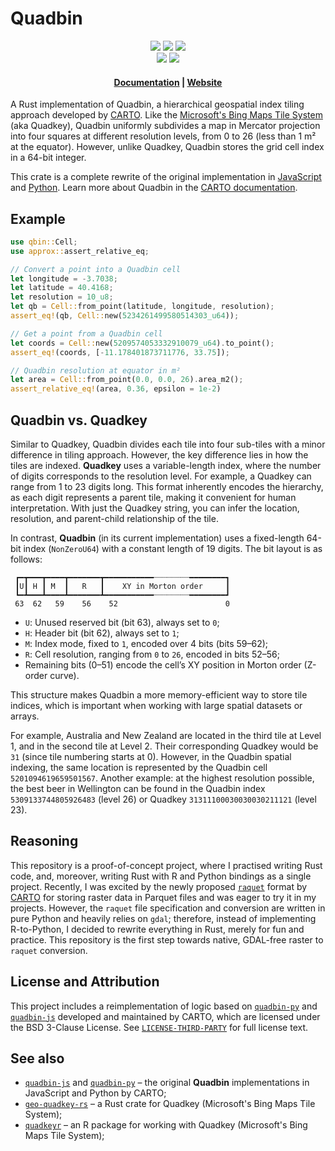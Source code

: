 # Quadbin

<p align="center">
    <a href="https://github.com/atsyplenkov/qbin/releases">
        <img src="https://img.shields.io/github/v/release/atsyplenkov/qbin?style=flat&labelColor=1C2C2E&color=dea584&logo=GitHub&logoColor=white"></a>
    <a href="https://crates.io/crates/qbin/">
        <img src="https://img.shields.io/crates/v/qbin?style=flat&labelColor=1C2C2E&color=dea584&logo=Rust&logoColor=white"></a>
    <a href="https://codecov.io/gh/atsyplenkov/qbin">
        <img src="https://img.shields.io/codecov/c/gh/atsyplenkov/qbin?style=flat&labelColor=1C2C2E&color=dea584&logo=Codecov&logoColor=white"></a>
    <br>
    <a href="https://github.com/atsyplenkov/qbin/actions/workflows/rust-ci.yml">
        <img src="https://img.shields.io/github/actions/workflow/status/atsyplenkov/qbin/rust-ci.yml?style=flat&labelColor=1C2C2E&color=dea584&logo=GitHub%20Actions&logoColor=white"></a>
    <a href="https://docs.rs/qbin/">
        <img src="https://img.shields.io/docsrs/qbin?style=flat&labelColor=1C2C2E&color=dea584&logo=Rust&logoColor=white"></a>
    <br>
</p>

<h4 align="center">
  <a href="https://docs.rs/qbin/">Documentation</a> |
  <a href="https://crates.io/crates/qbin/">Website</a>
</h4>


A Rust implementation of Quadbin, a hierarchical geospatial index tiling approach developed by [CARTO](https://github.com/CartoDB). Like the [Microsoft's Bing Maps Tile System](https://docs.microsoft.com/en-us/bingmaps/articles/bing-maps-tile-system) (aka Quadkey), Quadbin uniformly subdivides a map in Mercator projection into four squares at different resolution levels, from 0 to 26 (less than 1 m² at the equator). However, unlike Quadkey, Quadbin stores the grid cell index in a 64-bit integer.

This crate is a complete rewrite of the original implementation in [JavaScript](https://github.com/CartoDB/quadbin-js) and [Python](https://github.com/CartoDB/quadbin-py). Learn more about Quadbin in the [CARTO documentation](https://docs.carto.com/data-and-analysis/analytics-toolbox-for-snowflake/sql-reference/quadbin).
    

## Example

```rust
use qbin::Cell;
use approx::assert_relative_eq;

// Convert a point into a Quadbin cell
let longitude = -3.7038;
let latitude = 40.4168;
let resolution = 10_u8;
let qb = Cell::from_point(latitude, longitude, resolution);
assert_eq!(qb, Cell::new(5234261499580514303_u64));

// Get a point from a Quadbin cell
let coords = Cell::new(5209574053332910079_u64).to_point();
assert_eq!(coords, [-11.178401873711776, 33.75]);

// Quadbin resolution at equator in m²
let area = Cell::from_point(0.0, 0.0, 26).area_m2();
assert_relative_eq!(area, 0.36, epsilon = 1e-2)
```

## Quadbin vs. Quadkey
Similar to Quadkey, Quadbin divides each tile into four sub-tiles with a minor difference in tiling approach. However, the key difference lies in how the tiles are indexed. **Quadkey** uses a variable-length index, where the number of digits corresponds to the resolution level. For example, a Quadkey can range from 1 to 23 digits long. This format inherently encodes the hierarchy, as each digit represents a parent tile, making it convenient for human interpretation. With just the Quadkey string, you can infer the location, resolution, and parent-child relationship of the tile.

In contrast, **Quadbin** (in its current implementation) uses a fixed-length 64-bit index (`NonZeroU64`) with a constant length of 19 digits. The bit layout is as follows:

```text
 ┏━┳━━━┳━━━━┳━━━━━━━┳━━━━━━━━━━━┈┈┈┈┈┈┈┈━━━━━━━━┓
 ┃U┃ H ┃ M  ┃   R   ┃    XY in Morton order     ┃
 ┗━┻━━━┻━━━━┻━━━━━━━┻━━━━━━━━━━━┈┈┈┈┈┈┈┈━━━━━━━━┛
 63  62   59    56    52                        0
```
- `U`: Unused reserved bit (bit 63), always set to `0`;
- `H`: Header bit (bit 62), always set to `1`;
- `M`: Index mode, fixed to `1`, encoded over 4 bits (bits 59–62); 
- `R`: Cell resolution, ranging from `0` to `26`, encoded in bits 52–56;
- Remaining bits (0–51) encode the cell’s XY position in Morton order (Z-order curve).

This structure makes Quadbin a more memory-efficient way to store tile indices, which is important when working with large spatial datasets or arrays.

For example, Australia and New Zealand are located in the third tile at Level 1, and in the second tile at Level 2. Their corresponding Quadkey would be `31` (since tile numbering starts at 0). However, in the Quadbin spatial indexing, the same location is represented by the Quadbin cell `5201094619659501567`. Another example: at the highest resolution possible, the best beer in Wellington can be found in the Quadbin index `5309133744805926483` (level 26) or Quadkey `31311100030030030211121` (level 23).

## Reasoning
This repository is a proof-of-concept project, where I practised writing Rust code, and, moreover, writing Rust with R and Python bindings as a single project. Recently, I was excited by the newly proposed  [`raquet`](https://github.com/CartoDB/raquet) format by [CARTO](https://github.com/CartoDB) for storing raster data in Parquet files and was eager to try it in my projects. However, the `raquet` file specification and conversion are written in pure Python and heavily relies on `gdal`; therefore, instead of implementing R-to-Python, I decided to rewrite everything in Rust, merely for fun and practice. This repository is the first step towards native, GDAL-free raster to `raquet` conversion.

## License and Attribution
This project includes a reimplementation of logic based on [`quadbin-py`](https://github.com/CartoDB/quadbin-py) and [`quadbin-js`](https://github.com/CartoDB/quadbin-js) developed and maintained by CARTO, which are licensed under the BSD 3-Clause License.
See [`LICENSE-THIRD-PARTY`](LICENSE-THIRD-PARTY) for full license text.

## See also
* [`quadbin-js`](https://github.com/CartoDB/quadbin-js) and [`quadbin-py`](https://github.com/CartoDB/quadbin-py) – the original **Quadbin** implementations in JavaScript and Python by CARTO;
* [`geo-quadkey-rs`](https://github.com/masaishi/geo-quadkey-rs) – a Rust crate for Quadkey (Microsoft's Bing Maps Tile System);
* [`quadkeyr`](https://docs.ropensci.org/quadkeyr/) – an R package for working with Quadkey (Microsoft's Bing Maps Tile System);


